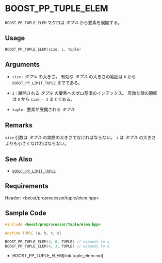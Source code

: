 # BOOST_PP_TUPLE_ELEM

`BOOST_PP_TUPLE_ELEM` マクロは *タプル* から要素を展開する。

## Usage

```cpp
BOOST_PP_TUPLE_ELEM(size, i, tuple)
```

## Arguments

- `size` :
	*タプル* の大きさ。
	有効な *タプル* の大きさの範囲は `0` から `BOOST_PP_LIMIT_TUPLE` までである。

- `i` :
	展開される *タプル* の要素へのゼロ基準のインデックス。
	有効な値の範囲は `0` から `size - 1` までである。

- `tuple` :
	要素が展開される *タプル*

## Remarks

`size` 引数は *タプル* の実際の大きさでなければならない。
`i` は *タプル* の大きさよりも小さくなければならない。

## See Also

- [`BOOST_PP_LIMIT_TUPLE`](limit_tuple.md)

## Requirements

Header: &lt;boost/preprocessor/tuple/elem.hpp&gt;

## Sample Code

```cpp
#include <boost/preprocessor/tuple/elem.hpp>

#define TUPLE (a, b, c, d)

BOOST_PP_TUPLE_ELEM(4, 0, TUPLE) // expands to a
BOOST_PP_TUPLE_ELEM(4, 3, TUPLE) // expands to d
```
* BOOST_PP_TUPLE_ELEM[link tuple_elem.md]

